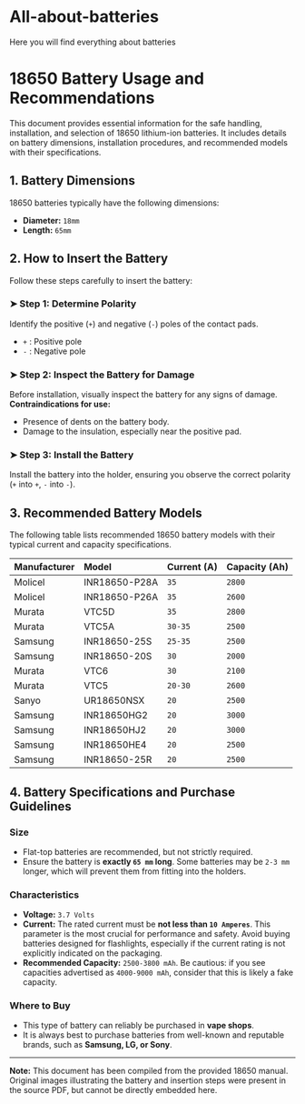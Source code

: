 # All-about-batteries
Here you will find everything about batteries
# 18650 Battery Usage and Recommendations

This document provides essential information for the safe handling, installation, and selection of 18650 lithium-ion batteries. It includes details on battery dimensions, installation procedures, and recommended models with their specifications.

## 1. Battery Dimensions

18650 batteries typically have the following dimensions:
* **Diameter:** `18mm`
* **Length:** `65mm`

## 2. How to Insert the Battery

Follow these steps carefully to insert the battery:

### ➤ Step 1: Determine Polarity
Identify the positive (`+`) and negative (`-`) poles of the contact pads.
* `+` : Positive pole
* `-` : Negative pole

### ➤ Step 2: Inspect the Battery for Damage
Before installation, visually inspect the battery for any signs of damage.
**Contraindications for use:**
* Presence of dents on the battery body.
* Damage to the insulation, especially near the positive pad.

### ➤ Step 3: Install the Battery
Install the battery into the holder, ensuring you observe the correct polarity (`+` into `+`, `-` into `-`).

## 3. Recommended Battery Models

The following table lists recommended 18650 battery models with their typical current and capacity specifications.

| Manufacturer | Model         | Current (A) | Capacity (Ah) |
| :----------- | :------------ | :---------- | :------------ |
| Molicel      | INR18650-P28A | `35`          | `2800`          |
| Molicel      | INR18650-P26A | `35`          | `2600`          |
| Murata       | VTC5D         | `35`          | `2800`          |
| Murata       | VTC5A         | `30-35`       | `2500`          |
| Samsung      | INR18650-25S  | `25-35`       | `2500`          |
| Samsung      | INR18650-20S  | `30`          | `2000`          |
| Murata       | VTC6          | `30`          | `2100`          |
| Murata       | VTC5          | `20-30`       | `2600`          |
| Sanyo        | UR18650NSX    | `20`          | `2500`          |
| Samsung      | INR18650HG2   | `20`          | `3000`          |
| Samsung      | INR18650HJ2   | `20`          | `3000`          |
| Samsung      | INR18650HE4   | `20`          | `2500`          |
| Samsung      | INR18650-25R  | `20`          | `2500`          |

## 4. Battery Specifications and Purchase Guidelines

### Size
* Flat-top batteries are recommended, but not strictly required.
* Ensure the battery is **exactly `65 mm` long**. Some batteries may be `2-3 mm` longer, which will prevent them from fitting into the holders.

### Characteristics
* **Voltage:** `3.7 Volts`
* **Current:** The rated current must be **not less than `10 Amperes`**. This parameter is the most crucial for performance and safety. Avoid buying batteries designed for flashlights, especially if the current rating is not explicitly indicated on the packaging.
* **Recommended Capacity:** `2500-3800 mAh`. Be cautious: if you see capacities advertised as `4000-9000 mAh`, consider that this is likely a fake capacity.

### Where to Buy
* This type of battery can reliably be purchased in **vape shops**.
* It is always best to purchase batteries from well-known and reputable brands, such as **Samsung, LG, or Sony**.

---
**Note:** This document has been compiled from the provided 18650 manual. Original images illustrating the battery and insertion steps were present in the source PDF, but cannot be directly embedded here.
